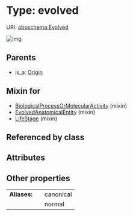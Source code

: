 
# Type: evolved




URI: [oboschema:Evolved](http://purl.obolibrary.org/oboschema/Evolved)


![img](http://yuml.me/diagram/nofunky;dir:TB/class/[Origin],[LifeStage]uses%20-.->[Evolved],[EvolvedAnatomicalEntity]uses%20-.->[Evolved],[BiologicalProcessOrMolecularActivity]uses%20-.->[Evolved],[Origin]^-[Evolved],[LifeStage],[EvolvedAnatomicalEntity],[BiologicalProcessOrMolecularActivity])

## Parents

 *  is_a: [Origin](Origin.md)

## Mixin for

 * [BiologicalProcessOrMolecularActivity](BiologicalProcessOrMolecularActivity.md) (mixin) 
 * [EvolvedAnatomicalEntity](EvolvedAnatomicalEntity.md) (mixin) 
 * [LifeStage](LifeStage.md) (mixin) 

## Referenced by class


## Attributes


## Other properties

|  |  |  |
| --- | --- | --- |
| **Aliases:** | | canonical |
|  | | normal |

